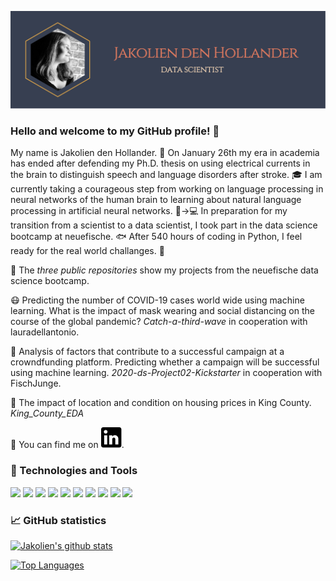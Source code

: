 [![Header](https://github.com/jakoliendenhollander/jakoliendenhollander/blob/main/header_with_path.svg "Header")](https://jakoliendenhollander.de/)

### Hello and welcome to my GitHub profile! 👋

My name is Jakolien den Hollander. &#128587; On January 26th my era in academia has ended after defending my Ph.D. thesis on using electrical currents in the brain to distinguish speech and language disorders after stroke. &#127891; I am currently taking a courageous step from working on language processing in neural networks of the human brain to learning about natural language processing in artificial neural networks. &#129504;&#8594;&#128187; In preparation for my transition from a scientist to a data scientist, I took part in the data science bootcamp at neuefische. &#128031; After 540 hours of coding in Python, I feel ready for the real world challanges. &#128170;

&#128294; The *three public repositories* show my projects from the neuefische data science bootcamp.

&#128567; Predicting the number of COVID-19 cases world wide using machine learning. What is the impact of mask wearing and social distancing on the course of the global pandemic? *Catch-a-third-wave* in cooperation with lauradellantonio.

&#128640; Analysis of factors that contribute to a successful campaign at a crowndfunding platform. Predicting whether a campaign will be successful using machine learning. *2020-ds-Project02-Kickstarter* in cooperation with FischJunge.

&#127969; The impact of location and condition on housing prices in King County. *King_County_EDA*

&#128587; You can find me on [![LinkedIn][1.2]][1].

[1.2]: https://github.com/jakoliendenhollander/jakoliendenhollander/blob/main/linked_in_logo_black_small.svg
[1]: https://de.linkedin.com/in/jakolien-den-hollander-49607464


### &#128295; Technologies and Tools

![](https://img.shields.io/badge/Code-Python-informational?style=flat&logo=Python&logoColor=white&color=e07a5f)
![](https://img.shields.io/badge/Libraries-Pandas-informational?style=flat&logo=pandas&logoColor=white&color=e07a5f)
![](https://img.shields.io/badge/Libraries-NumPy-informational?style=flat&logo=NumPy&logoColor=white&color=e07a5f)
![](https://img.shields.io/badge/Libraries-Scikit--learn-informational?style=flat&logo=scikit-learn&logoColor=white&color=e07a5f)
![](https://img.shields.io/badge/Tools-Jupyter%20lab-informational?style=flat&logo=Jupyter&logoColor=white&color=edae49)
![](https://img.shields.io/badge/Tools-PyCharm-informational?style=flat&logo=PyCharm&logoColor=white&color=edae49)
![](https://img.shields.io/badge/Tools-MATLAB-informational?style=flat&logo=Mathworks&logoColor=white&color=edae49)
![](https://img.shields.io/badge/Code-R-informational?style=flat&logo=R&logoColor=white&color=e07a5f)
![](https://img.shields.io/badge/Query-SQL-informational?style=flat&logo=MySQL&logoColor=white&color=e07a5f)
![](https://img.shields.io/badge/OS-Linux-informational?style=flat&logo=Linux&logoColor=white&color=373f51)

### &#128200; GitHub statistics

[![Jakolien's github stats](https://github-readme-stats.vercel.app/api?username=jakoliendenhollander&show_icons=true&theme=calm&include_all_commits=true)](https://github.com/anuraghazra/github-readme-stats)

[![Top Languages](https://github-readme-stats.vercel.app/api/top-langs/?username=jakoliendenhollander&theme=calm)](https://github.com/anuraghazra/github-readme-stats)

<!--
**jakoliendenhollander/jakoliendenhollander** is a ✨ _special_ ✨ repository because its `README.md` (this file) appears on your GitHub profile.

Here are some ideas to get you started:

- 🔭 I’m currently working on ...
- 🌱 I’m currently learning ...
- 👯 I’m looking to collaborate on ...
- 🤔 I’m looking for help with ...
- 💬 Ask me about ...
- 📫 How to reach me: ...
- 😄 Pronouns: ...
- ⚡ Fun fact: ...
-->
